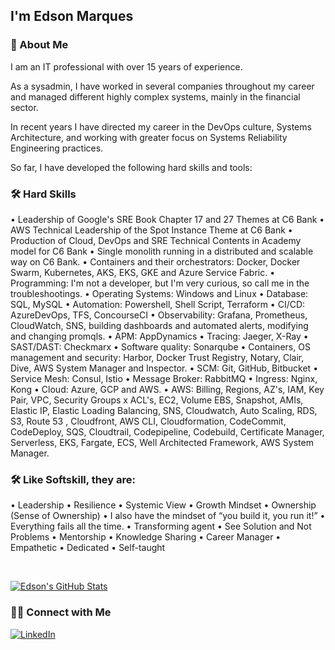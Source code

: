 <h2>I'm Edson Marques</h2>

<h3>🚀 About Me </h3>

 I am an IT professional with over 15 years of experience.

 As a sysadmin, I have worked in several companies throughout my career and managed different highly complex systems, mainly in the financial sector.

 In recent years I have directed my career in the DevOps culture, Systems Architecture, and working with greater focus on Systems Reliability Engineering practices.

 So far, I have developed the following hard skills and tools:

<h3>🛠 Hard Skills</h3>

• Leadership of Google's SRE Book Chapter 17 and 27 Themes at C6 Bank
• AWS Technical Leadership of the Spot Instance Theme at C6 Bank
• Production of Cloud, DevOps and SRE Technical Contents in Academy model for C6 Bank
• Single monolith running in a distributed and scalable way on C6 Bank.
• Containers and their orchestrators: Docker, Docker Swarm, Kubernetes, AKS, EKS, GKE and Azure Service Fabric.
• Programming: I'm not a developer, but I'm very curious, so call me in the troubleshootings.
• Operating Systems: Windows and Linux
• Database: SQL, MySQL
• Automation: Powershell, Shell Script, Terraform
• CI/CD: AzureDevOps, TFS, ConcourseCI
• Observability: Grafana, Prometheus, CloudWatch, SNS, building dashboards and automated alerts, modifying and changing promqls.
• APM: AppDynamics
• Tracing: Jaeger, X-Ray
• SAST/DAST: Checkmarx
• Software quality: Sonarqube
• Containers, OS management and security: Harbor, Docker Trust Registry, Notary, Clair, Dive, AWS System Manager and Inspector.
• SCM: Git, GitHub, Bitbucket
• Service Mesh: Consul, Istio
• Message Broker: RabbitMQ
• Ingress: Nginx, Kong
• Cloud: Azure, GCP and AWS.
• AWS: Billing, Regions, AZ's, IAM, Key Pair, VPC, Security Groups x ACL's, EC2, Volume EBS, Snapshot, AMIs, Elastic IP, Elastic Loading Balancing, SNS, Cloudwatch, Auto Scaling, RDS, S3, Route 53 , Cloudfront, AWS CLI, Cloudformation, CodeCommit, CodeDeploy, SQS, Cloudtrail, Codepipeline, Codebuild, Certificate Manager, Serverless, EKS, Fargate, ECS, Well Architected Framework, AWS System Manager.

<h3>🛠 Like Softskill, they are:</h3>

• Leadership
• Resilience
• Systemic View
• Growth Mindset
• Ownership (Sense of Ownership)
• I also have the mindset of “you build it, you run it!”
• Everything fails all the time.
• Transforming agent
• See Solution and Not Problems
• Mentorship
• Knowledge Sharing
• Career Manager
• Empathetic
• Dedicated
• Self-taught

<br/>

[![Edson's GitHub Stats](https://github-readme-stats.vercel.app/api?username=edsonmarquesio&show_icons=true)](https://github.com/edsonmarquesio)

<h3> 🤝🏻 Connect with Me </h3>

<p align="left">
<a href="https://www.linkedin.com/in/edsonmarquesteixeira/"><img alt="LinkedIn" src="https://img.shields.io/badge/Linkedin-Edson%20Marques-blue"></a>
</p>
